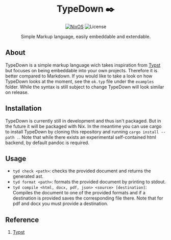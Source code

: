 <div align=center>

# TypeDown ✒️

 [![NixOS](https://img.shields.io/badge/Flakes-Nix-informational.svg?logo=nixos&style=for-the-badge)](https://nixos.org) ![License](https://img.shields.io/github/license/mordragt/type-down?style=for-the-badge) 

Simple Markup language, easily embeddable and extendable.

</div>

## About

TypeDown is a simple markup language wich takes inspiration from [Typst](https://typst.app/)
but focuses on being embeddable into your own projects.
Therefore it is better compared to Markdown.
If you would like to take a look on how TypeDown looks at the moment, see the `ok.typ` file under the `examples` folder.
While the syntax is still subject to change TypeDown will look similar on release.

## Installation

TypeDown is currently still in development and thus isn't packaged.
But in the future it will be packaged with Nix.
In the meantime you can use cargo to install TypeDown by cloning
this repository and running `cargo install --path .`.
Note that while there exists an experimental self-contained html backend,
by default pandoc is required.

## Usage

- `tyd check <path>`: checks the provided document and returns the generated ast.
- `tyd format <path>`: formats the provided document by printing to stdout.
- `tyd compile <html, docx, pdf, json> <source> [destination]`: Compiles the document to one of the provided formats and if a destination is provided saves the corresponding file there. Note that for pdf and docx you must provide a destination.

## Reference

1. [Typst](https://typst.app/)

